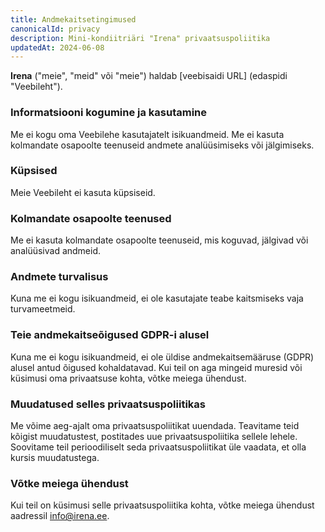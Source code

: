 ```yaml
---
title: Andmekaitsetingimused
canonicalId: privacy
description: Mini-kondiitriäri "Irena" privaatsuspoliitika
updatedAt: 2024-06-08
---
```


**Irena** ("meie", "meid" või "meie") haldab [veebisaidi URL] (edaspidi "Veebileht").

### Informatsiooni kogumine ja kasutamine

Me ei kogu oma Veebilehe kasutajatelt isikuandmeid. Me ei kasuta kolmandate osapoolte teenuseid andmete analüüsimiseks või jälgimiseks.

### Küpsised

Meie Veebileht ei kasuta küpsiseid.

### Kolmandate osapoolte teenused

Me ei kasuta kolmandate osapoolte teenuseid, mis koguvad, jälgivad või analüüsivad andmeid.

### Andmete turvalisus

Kuna me ei kogu isikuandmeid, ei ole kasutajate teabe kaitsmiseks vaja turvameetmeid.

### Teie andmekaitseõigused GDPR-i alusel

Kuna me ei kogu isikuandmeid, ei ole üldise andmekaitsemääruse (GDPR) alusel antud õigused kohaldatavad. Kui teil on aga mingeid muresid või küsimusi oma privaatsuse kohta, võtke meiega ühendust.

### Muudatused selles privaatsuspoliitikas

Me võime aeg-ajalt oma privaatsuspoliitikat uuendada. Teavitame teid kõigist muudatustest, postitades uue privaatsuspoliitika sellele lehele. Soovitame teil perioodiliselt seda privaatsuspoliitikat üle vaadata, et olla kursis muudatustega.

### Võtke meiega ühendust

Kui teil on küsimusi selle privaatsuspoliitika kohta, võtke meiega ühendust aadressil info@irena.ee.
